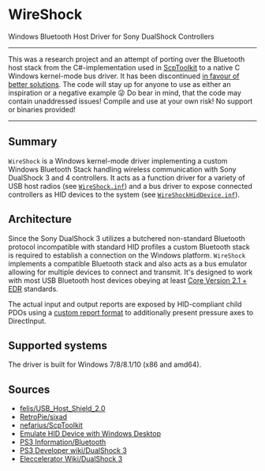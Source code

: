 # WireShock

Windows Bluetooth Host Driver for Sony DualShock Controllers

---

This was a research project and an attempt of porting over the Bluetooth host stack from the C#-implementation used in [ScpToolkit](https://github.com/nefarius/ScpToolkit) to a native C Windows kernel-mode bus driver. It has been discontinued [in favour of better solutions](https://github.com/nefarius/BthPS3). The code will stay up for anyone to use as either an inspiration or a negative example 😜 Do bear in mind, that the code may contain unaddressed issues! Compile and use at your own risk! No support or binaries provided!

---

## Summary

`WireShock` is a Windows kernel-mode driver implementing a custom Windows Bluetooth Stack handling wireless communication with Sony DualShock 3 and 4 controllers. It acts as a function driver for a variety of USB host radios (see [`WireShock.inf`](sys/WireShock.inf)) and a bus driver to expose connected controllers as HID devices to the system (see [`WireShockHidDevice.inf`](sys/WireShockHidDevice.inf)).

## Architecture

Since the Sony DualShock 3 utilizes a butchered non-standard Bluetooth protocol incompatible with standard HID profiles a custom Bluetooth stack is required to establish a connection on the Windows platform. `WireShock` implements a compatible Bluetooth stack and also acts as a bus emulator allowing for multiple devices to connect and transmit. It's designed to work with most USB Bluetooth host devices obeying at least [Core Version 2.1 + EDR](https://www.bluetooth.com/specifications/bluetooth-core-specification/legacy-specifications) standards.

The actual input and output reports are exposed by HID-compliant child PDOs using a [custom report format](common/src/DsHid.c) to additionally present pressure axes to DirectInput.

## Supported systems

The driver is built for Windows 7/8/8.1/10 (x86 and amd64).

## Sources

- [felis/USB_Host_Shield_2.0](<https://github.com/felis/USB_Host_Shield_2.0>)
- [RetroPie/sixad](<https://github.com/RetroPie/sixad>)
- [nefarius/ScpToolkit](<https://github.com/nefarius/ScpToolkit>)
- [Emulate HID Device with Windows Desktop](<https://nadavrub.wordpress.com/2015/07/17/simulate-hid-device-with-windows-desktop/>)
- [PS3 Information/Bluetooth](<https://github.com/felis/USB_Host_Shield_2.0/wiki/-S3-Information#Bluetooth>)
- [PS3 Developer wiki/DualShock 3](<http://www.psdevwiki.com/ps3/DualShock_3>)
- [Eleccelerator Wiki/DualShock 3](<http://eleccelerator.com/wiki/index.php?title=DualShock_3>)
